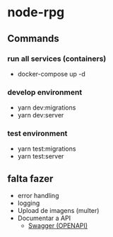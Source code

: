 # node-rpg

## Commands

### run all services (containers)
- docker-compose up -d

### develop environment
- yarn dev:migrations
- yarn dev:server

### test environment
- yarn test:migrations
- yarn test:server

## falta fazer
- error handling
- logging
- Upload de imagens (multer)
- Documentar a API
  - [Swagger (OPENAPI)](https://swagger.io/specification/)
